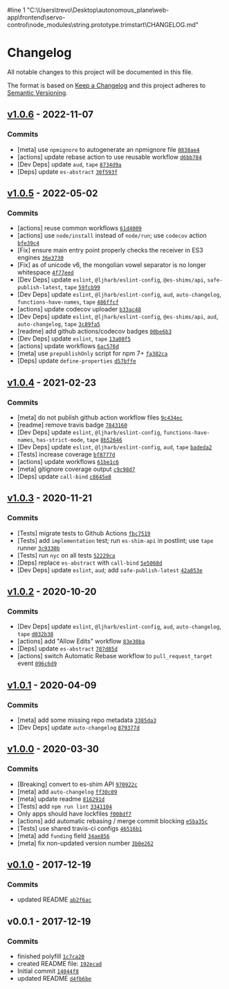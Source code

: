 #line 1 "C:\\Users\\trevo\\Desktop\\autonomous_plane\\web-app\\frontend\\servo-control\\node_modules\\string.prototype.trimstart\\CHANGELOG.md"
# Changelog

All notable changes to this project will be documented in this file.

The format is based on [Keep a Changelog](https://keepachangelog.com/en/1.0.0/)
and this project adheres to [Semantic Versioning](https://semver.org/spec/v2.0.0.html).

## [v1.0.6](https://github.com/es-shims/String.prototype.trimStart/compare/v1.0.5...v1.0.6) - 2022-11-07

### Commits

- [meta] use `npmignore` to autogenerate an npmignore file [`0838ae4`](https://github.com/es-shims/String.prototype.trimStart/commit/0838ae4ed948df470185afbeea4296f5c5ecd759)
- [actions] update rebase action to use reusable workflow [`d6bb784`](https://github.com/es-shims/String.prototype.trimStart/commit/d6bb78400a00459e9ab0b28f433c45804a65184d)
- [Dev Deps] update `aud`, `tape` [`8734d9a`](https://github.com/es-shims/String.prototype.trimStart/commit/8734d9a616c6aca9ec7f0c8819e66c2496deb32e)
- [Deps] update `es-abstract` [`30f593f`](https://github.com/es-shims/String.prototype.trimStart/commit/30f593f3febf6d8d9b3d5605174b437fed9cbb3a)

## [v1.0.5](https://github.com/es-shims/String.prototype.trimStart/compare/v1.0.4...v1.0.5) - 2022-05-02

### Commits

- [actions] reuse common workflows [`61d4009`](https://github.com/es-shims/String.prototype.trimStart/commit/61d40098a96b3dcc6cf963c9d03dd1b23b6eb13d)
- [actions] use `node/install` instead of `node/run`; use `codecov` action [`bfe39c4`](https://github.com/es-shims/String.prototype.trimStart/commit/bfe39c498e26a4ad75c64cce27ff3df9bfef2cc1)
- [Fix] ensure main entry point properly checks the receiver in ES3 engines [`36e3730`](https://github.com/es-shims/String.prototype.trimStart/commit/36e37307bb06fb5dc34d861a4bf6f7db931340d9)
- [Fix] as of unicode v6, the mongolian vowel separator is no longer whitespace [`4f77eed`](https://github.com/es-shims/String.prototype.trimStart/commit/4f77eed5aa64e6f781310847d7831563fce90f5c)
- [Dev Deps] update `eslint`, `@ljharb/eslint-config`, `@es-shims/api`, `safe-publish-latest`, `tape` [`59fcb99`](https://github.com/es-shims/String.prototype.trimStart/commit/59fcb995ef8d4723a83e28d46dbe41a14253b681)
- [Dev Deps] update `eslint`, `@ljharb/eslint-config`, `aud`, `auto-changelog`, `functions-have-names`, `tape` [`486ffcf`](https://github.com/es-shims/String.prototype.trimStart/commit/486ffcfa93c75516601169a3973b81fdfeb7de8b)
- [actions] update codecov uploader [`b33ac48`](https://github.com/es-shims/String.prototype.trimStart/commit/b33ac48ccc86f6b894d8fde5162bd1c806904972)
- [Dev Deps] update `eslint`, `@ljharb/eslint-config`, `@es-shims/api`, `aud`, `auto-changelog`, `tape` [`3c89fa5`](https://github.com/es-shims/String.prototype.trimStart/commit/3c89fa571d1c4b8894230d93caaf3b3d9885534d)
- [readme] add github actions/codecov badges [`00be6b3`](https://github.com/es-shims/String.prototype.trimStart/commit/00be6b34fdd989950b934b4471087362b78d4b0c)
- [Dev Deps] update `eslint`, `tape` [`13a08f5`](https://github.com/es-shims/String.prototype.trimStart/commit/13a08f578c53cf5f129fb6ebe486e8bbcc40c14e)
- [actions] update workflows [`6ac576d`](https://github.com/es-shims/String.prototype.trimStart/commit/6ac576dde99f73d19492777efed29ec069e89bf1)
- [meta] use `prepublishOnly` script for npm 7+ [`fa382ca`](https://github.com/es-shims/String.prototype.trimStart/commit/fa382caa5c8e9a868572605ce215a3db1dc9ef21)
- [Deps] update `define-properties` [`d57bffe`](https://github.com/es-shims/String.prototype.trimStart/commit/d57bffef7d89384c8888627c5ee33b80e24d54e0)

## [v1.0.4](https://github.com/es-shims/String.prototype.trimStart/compare/v1.0.3...v1.0.4) - 2021-02-23

### Commits

- [meta] do not publish github action workflow files [`9c434ec`](https://github.com/es-shims/String.prototype.trimStart/commit/9c434eceb50141cf36e8e65f514226b0b547b568)
- [readme] remove travis badge [`7843160`](https://github.com/es-shims/String.prototype.trimStart/commit/7843160a3e8feaa2213feb0da9c5ad7d9bf21b59)
- [Dev Deps] update `eslint`, `@ljharb/eslint-config`, `functions-have-names`, `has-strict-mode`, `tape` [`8b52646`](https://github.com/es-shims/String.prototype.trimStart/commit/8b52646510aea20473da5491fe0876117a2251b1)
- [Dev Deps] update `eslint`, `@ljharb/eslint-config`, `aud`, `tape` [`badeda2`](https://github.com/es-shims/String.prototype.trimStart/commit/badeda2b01d2e266e4d1c2e7dc0e4fca0f066f3e)
- [Tests] increase coverage [`bf8777d`](https://github.com/es-shims/String.prototype.trimStart/commit/bf8777d54c4b05c093559021cfaf0670306120f8)
- [actions] update workflows [`61be1c6`](https://github.com/es-shims/String.prototype.trimStart/commit/61be1c649ae859faa40286e57fa22cef65ae1229)
- [meta] gitignore coverage output [`c9c98d7`](https://github.com/es-shims/String.prototype.trimStart/commit/c9c98d75d7708e8906a39b55a0ad7a0ed6a9e4b0)
- [Deps] update `call-bind` [`c8645e8`](https://github.com/es-shims/String.prototype.trimStart/commit/c8645e89f9ace7681660ba66c724cf00c798f3d4)

## [v1.0.3](https://github.com/es-shims/String.prototype.trimStart/compare/v1.0.2...v1.0.3) - 2020-11-21

### Commits

- [Tests] migrate tests to Github Actions [`fbc7519`](https://github.com/es-shims/String.prototype.trimStart/commit/fbc7519cce2b5bfff9fe28dea96fb5f6f82e19fd)
- [Tests] add `implementation` test; run `es-shim-api` in postlint; use `tape` runner [`3c9330b`](https://github.com/es-shims/String.prototype.trimStart/commit/3c9330be9ad02497f78ff0fd94b7c918c3a4bc21)
- [Tests] run `nyc` on all tests [`52229ca`](https://github.com/es-shims/String.prototype.trimStart/commit/52229ca28426be516c3826743e417be85144673e)
- [Deps] replace `es-abstract` with `call-bind` [`5e5068d`](https://github.com/es-shims/String.prototype.trimStart/commit/5e5068d2cc85d0a6f2a441ea984521ee70470537)
- [Dev Deps] update `eslint`, `aud`; add `safe-publish-latest` [`42a853e`](https://github.com/es-shims/String.prototype.trimStart/commit/42a853e2cb419378085098cb66e421ee94eed3ab)

## [v1.0.2](https://github.com/es-shims/String.prototype.trimStart/compare/v1.0.1...v1.0.2) - 2020-10-20

### Commits

- [Dev Deps] update `eslint`, `@ljharb/eslint-config`, `aud`, `auto-changelog`, `tape` [`d032b38`](https://github.com/es-shims/String.prototype.trimStart/commit/d032b38aac7e9ebae7bf5c4195492c508af2815a)
- [actions] add "Allow Edits" workflow [`83e30ba`](https://github.com/es-shims/String.prototype.trimStart/commit/83e30bac01572b6dba6358fec6e339c55dc431c9)
- [Deps] update `es-abstract` [`707d85d`](https://github.com/es-shims/String.prototype.trimStart/commit/707d85d827d9c537a144f199fdecc47edaade1cd)
- [actions] switch Automatic Rebase workflow to `pull_request_target` event [`096c6d9`](https://github.com/es-shims/String.prototype.trimStart/commit/096c6d9dc142286c750da7024e7a88ed698a4953)

## [v1.0.1](https://github.com/es-shims/String.prototype.trimStart/compare/v1.0.0...v1.0.1) - 2020-04-09

### Commits

- [meta] add some missing repo metadata [`3385da3`](https://github.com/es-shims/String.prototype.trimStart/commit/3385da3bbb87819de11a869981ca954887a6a092)
- [Dev Deps] update `auto-changelog` [`879377d`](https://github.com/es-shims/String.prototype.trimStart/commit/879377df9c1ff97d8f0b3eac800683f1d68a304c)

## [v1.0.0](https://github.com/es-shims/String.prototype.trimStart/compare/v0.1.0...v1.0.0) - 2020-03-30

### Commits

- [Breaking] convert to es-shim API [`970922c`](https://github.com/es-shims/String.prototype.trimStart/commit/970922c494c78b033c351c77f61a8aefd49c30d9)
- [meta] add `auto-changelog` [`ff30c09`](https://github.com/es-shims/String.prototype.trimStart/commit/ff30c0996289113d2c3dbbfca7e280ff151bf36d)
- [meta] update readme [`816291d`](https://github.com/es-shims/String.prototype.trimStart/commit/816291d01e0eaf85da9b732c179cfb2454bd282e)
- [Tests] add `npm run lint` [`3341104`](https://github.com/es-shims/String.prototype.trimStart/commit/3341104450bc6ac84f3b70a6d6c0fbeb4df5131e)
- Only apps should have lockfiles [`f008df7`](https://github.com/es-shims/String.prototype.trimStart/commit/f008df73fbf3dcf8dfad6d5cad86de7050d0ae09)
- [actions] add automatic rebasing / merge commit blocking [`e5ba35c`](https://github.com/es-shims/String.prototype.trimStart/commit/e5ba35c1a14fcf652336cc9c4be49d232981161e)
- [Tests] use shared travis-ci configs [`46516b1`](https://github.com/es-shims/String.prototype.trimStart/commit/46516b137a8c07ed5807d751bd61199688ef9baa)
- [meta] add `funding` field [`34ae856`](https://github.com/es-shims/String.prototype.trimStart/commit/34ae8563f115bd4a5e5f5d2d786c0fa0a420fa2a)
- [meta] fix non-updated version number [`3b0e262`](https://github.com/es-shims/String.prototype.trimStart/commit/3b0e262e2f4eeee2e1b99fe890f8ca17bed8f2fd)

## [v0.1.0](https://github.com/es-shims/String.prototype.trimStart/compare/v0.0.1...v0.1.0) - 2017-12-19

### Commits

- updated README [`ab2f6ac`](https://github.com/es-shims/String.prototype.trimStart/commit/ab2f6ac8813ed336a0f2dc3aa8cdb52f4d52814b)

## v0.0.1 - 2017-12-19

### Commits

- finished polyfill [`1c7ca20`](https://github.com/es-shims/String.prototype.trimStart/commit/1c7ca2043e3383b6e743870bc622ad4a38477147)
- created README file: [`192ecad`](https://github.com/es-shims/String.prototype.trimStart/commit/192ecaded4e0d5baaa65cd41e590b8d837520d44)
- Initial commit [`14044f8`](https://github.com/es-shims/String.prototype.trimStart/commit/14044f8a0fe1d155fe7403a8327bdbaf135da2d6)
- updated README [`d4fb6be`](https://github.com/es-shims/String.prototype.trimStart/commit/d4fb6be15455dd68fc4b306bee1d30dd4afc96e7)
